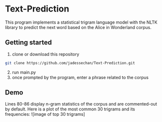 # Text-Prediction

This program implements a statistical trigram language model with the NLTK library to predict the next word based on the Alice in Wonderland corpus.

## Getting started
1. clone or download this repository
```sh
git clone https://github.com/jadessechan/Text-Prediction.git
```
2. run main.py
3. once prompted by the program, enter a phrase related to the corpus

## Demo
Lines 80-86 display n-gram statistics of the corpus and are commented-out by default.
Here is a plot of the most common 30 trigrams and its frequencies:
![image of top 30 trigrams]
